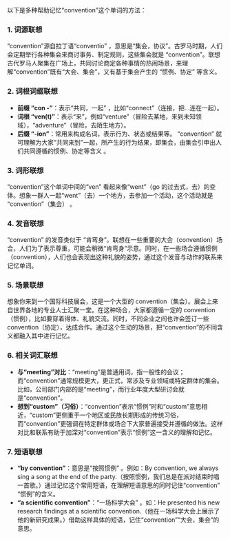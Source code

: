 以下是多种帮助记忆“convention”这个单词的方法：

### 1. 词源联想
“convention”源自拉丁语“conventio” ，意思是“集会，协议”。古罗马时期，人们会定期举行各种集会来商讨事务、制定规则，这些集会就是 “convention”。联想古代罗马人聚集在广场上，共同讨论商定各种事情的热闹场景，来理解“convention”既有“大会、集会”，又有基于集会产生的 “惯例、协定” 等含义。

### 2. 词根词缀联想
 - **前缀 “con -”**：表示“共同，一起” ，比如“connect”（连接，把…连在一起）。
 - **词根 “ven(t)”**：表示“来”，例如“venture”（冒险去某地，来到未知领域），“adventure”（冒险，去陌生地方）。
 - **后缀 “-ion”**：常用来构成名词，表示行为、状态或结果等。 
 “convention” 就可理解为大家“共同来到”一起，所产生的行为结果，即集会，由集会引申出人们共同遵循的惯例、协定等含义 。

### 3. 词形联想
 “convention”这个单词中间的“ven” 看起来像“went”（go 的过去式，去）的变体。想象一群人一起“went”（去）一个地方，去参加一个活动，这个活动就是 “convention”（集会） 。

### 4. 发音联想
 “convention” 的发音类似于 “肯弯身”。联想在一些重要的大会（convention）场合，人们为了表示尊重，可能会稍微“肯弯身”示意。同时，在一些场合遵循惯例（convention），人们也会表现出这种礼貌的姿势，通过这个发音与动作的联系来记忆单词。

### 5. 场景联想
想象你来到一个国际科技展会，这是一个大型的 convention（集会）。展会上来自世界各地的专业人士汇聚一堂。在这种场合，大家都遵循一定的 convention（惯例），比如要穿着得体、礼貌交流。同时，不同企业之间也许会签订一些 convention（协定），达成合作。通过这个生动的场景，把“convention”的不同含义都融入其中进行记忆。

### 6. 相关词汇联想
 - **与“meeting”对比**：“meeting”是普通用词，指一般性的会议；而“convention”通常规模更大，更正式，常涉及专业领域或特定群体的集会。比如，公司部门内部的是“meeting”，而行业年度大型研讨会就是“convention”。
 - **想到“custom”（习俗）**：“convention”表示“惯例”时和“custom”意思相近，“custom”更侧重于一个地区或民族长期形成的传统习俗，而“convention”更强调在特定群体或场合下大家普遍接受并遵循的做法。这样对比和联系有助于加深对“convention”表示“惯例”这一含义的理解和记忆。

### 7. 短语联想
 - **“by convention”**：意思是“按照惯例” 。例如：By convention, we always sing a song at the end of the party.（按照惯例，我们总是在派对结束时唱一首歌。）通过记忆这个常用短语，在理解短语意思的同时记住“convention” “惯例”的含义。
 - **“a scientific convention”**：“一场科学大会” 。如：He presented his new research findings at a scientific convention.（他在一场科学大会上展示了他的新研究成果。）借助这样具体的短语，记住“convention”“大会，集会”的意思。 